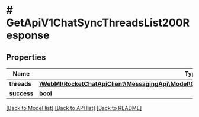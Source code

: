 # # GetApiV1ChatSyncThreadsList200Response

## Properties

Name | Type | Description | Notes
------------ | ------------- | ------------- | -------------
**threads** | [**\WebMI\RocketChatApiClient\MessagingApi\Model\GetApiV1ChatSyncThreadsList200ResponseThreads**](GetApiV1ChatSyncThreadsList200ResponseThreads.md) |  | [optional]
**success** | **bool** |  | [optional]

[[Back to Model list]](../../README.md#models) [[Back to API list]](../../README.md#endpoints) [[Back to README]](../../README.md)

